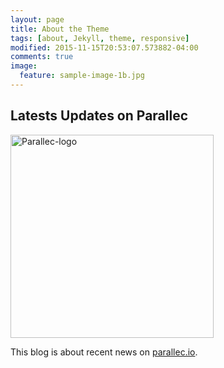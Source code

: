 ```yaml
---
layout: page
title: About the Theme
tags: [about, Jekyll, theme, responsive]
modified: 2015-11-15T20:53:07.573882-04:00
comments: true
image:
  feature: sample-image-1b.jpg
---
```



## Latests Updates on Parallec

<a href="http://www.parallec.io"><img alt="Parallec-logo" src="http://www.parallec.io/images/parallec-logo.png" width="325"></a>


This blog is about recent news on [parallec.io](http://www.parallec.io).
